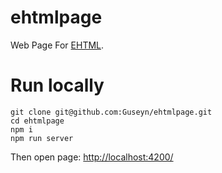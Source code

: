 # ehtmlpage
Web Page For [EHTML](https://guseyn.github.io/ehtmlpage/).

# Run locally

```
git clone git@github.com:Guseyn/ehtmlpage.git
cd ehtmlpage
npm i
npm run server
```

Then open page: [http://localhost:4200/](http://localhost:4200/)
